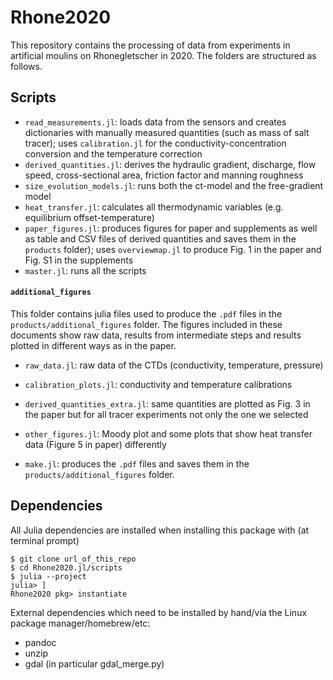 # Rhone2020

This repository contains the processing of data from experiments in artificial moulins on Rhonegletscher in 2020. The folders are structured as follows.

## Scripts
- `read_measurements.jl`: loads data from the sensors and creates dictionaries with manually measured quantities (such as mass of salt tracer); uses `calibration.jl` for the conductivity-concentration conversion and the temperature correction
- `derived_quantities.jl`: derives the hydraulic gradient, discharge, flow speed, cross-sectional area, friction factor and manning roughness
- `size_evolution_models.jl`: runs both the ct-model and the free-gradient model
- `heat_transfer.jl`: calculates all thermodynamic variables (e.g. equilibrium offset-temperature)
- `paper_figures.jl`: produces figures for paper and supplements as well as table and CSV files of derived quantities and saves them in the `products` folder); uses `overviewmap.jl` to produce Fig. 1 in the paper and Fig. S1 in the supplements
- `master.jl`: runs all the scripts

#### `additional_figures`
This folder contains julia files used to produce the `.pdf` files in the `products/additional_figures` folder. The figures included in these documents show raw data, results from intermediate steps and results plotted in different ways as in the paper.
- `raw_data.jl`: raw data of the CTDs (conductivity, temperature, pressure)
- `calibration_plots.jl`: conductivity and temperature calibrations
- `derived_quantities_extra.jl`: same quantities are plotted as Fig. 3 in the paper but for all tracer experiments not only the one we selected
- `other_figures.jl`: Moody plot and some plots that show heat transfer data (Figure 5 in paper) differently

- `make.jl`: produces the `.pdf` files and saves them in the `products/additional_figures` folder.

## Dependencies

All Julia dependencies are installed when installing this package with
(at terminal prompt)
```
$ git clone url_of_this_repo
$ cd Rhone2020.jl/scripts
$ julia --project
julia> ]
Rhone2020 pkg> instantiate
```

External dependencies which need to be installed by hand/via the Linux
package manager/homebrew/etc:
- pandoc
- unzip
- gdal (in particular gdal_merge.py)

